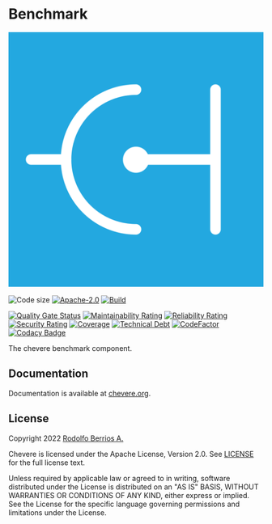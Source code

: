 # Benchmark

![Chevere](LOGO.svg)

![Code size](https://img.shields.io/github/languages/code-size/chevere/benchmark?style=flat-square) [![Apache-2.0](https://img.shields.io/github/license/chevere/benchmark?style=flat-square)](LICENSE) [![Build](https://img.shields.io/github/workflow/status/chevere/benchmark/Test?style=flat-square)](https://github.com/chevere/benchmark/actions)

[![Quality Gate Status](https://sonarcloud.io/api/project_badges/measure?project=chevere_benchmark&metric=alert_status)](https://sonarcloud.io/dashboard?id=chevere_benchmark) [![Maintainability Rating](https://sonarcloud.io/api/project_badges/measure?project=chevere_benchmark&metric=sqale_rating)](https://sonarcloud.io/dashboard?id=chevere_benchmark) [![Reliability Rating](https://sonarcloud.io/api/project_badges/measure?project=chevere_benchmark&metric=reliability_rating)](https://sonarcloud.io/dashboard?id=chevere_benchmark) [![Security Rating](https://sonarcloud.io/api/project_badges/measure?project=chevere_benchmark&metric=security_rating)](https://sonarcloud.io/dashboard?id=chevere_benchmark) [![Coverage](https://sonarcloud.io/api/project_badges/measure?project=chevere_benchmark&metric=coverage)](https://sonarcloud.io/dashboard?id=chevere_benchmark) [![Technical Debt](https://sonarcloud.io/api/project_badges/measure?project=chevere_benchmark&metric=sqale_index)](https://sonarcloud.io/dashboard?id=chevere_benchmark) [![CodeFactor](https://www.codefactor.io/repository/github/chevere/benchmark/badge)](https://www.codefactor.io/repository/github/chevere/benchmark) [![Codacy Badge](https://app.codacy.com/project/badge/Grade/898b84364db54779855222ee882d00d3)](https://www.codacy.com/gh/chevere/benchmark/dashboard)

The chevere benchmark component.

## Documentation

Documentation is available at [chevere.org](https://chevere.org/).

## License

Copyright 2022 [Rodolfo Berrios A.](https://rodolfoberrios.com/)

Chevere is licensed under the Apache License, Version 2.0. See [LICENSE](LICENSE) for the full license text.

Unless required by applicable law or agreed to in writing, software distributed under the License is distributed on an "AS IS" BASIS, WITHOUT WARRANTIES OR CONDITIONS OF ANY KIND, either express or implied. See the License for the specific language governing permissions and limitations under the License.
